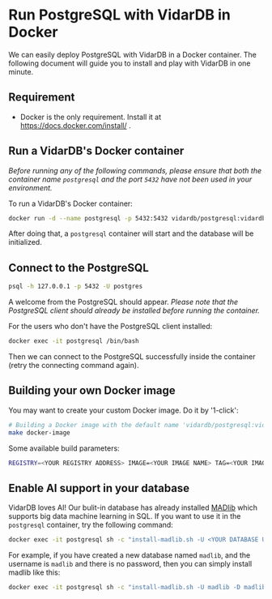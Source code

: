 # Run PostgreSQL with VidarDB in Docker

We can easily deploy PostgreSQL with VidarDB in a Docker container. The following document will guide you to install and play with VidarDB in one minute.

## Requirement

- Docker is the only requirement. Install it at https://docs.docker.com/install/ .

## Run a VidarDB's Docker container

*Before running any of the following commands, please ensure that both the container name `postgresql` and the port `5432` have not been used in your environment.*

To run a VidarDB's Docker container:

```sh
docker run -d --name postgresql -p 5432:5432 vidardb/postgresql:vidardb-latest
```

After doing that, a `postgresql` container will start and the database will be initialized.

## Connect to the PostgreSQL

```sh
psql -h 127.0.0.1 -p 5432 -U postgres
```

A welcome from the PostgreSQL should appear. *Please note that the PostgreSQL client should already be installed before running the container.*

For the users who don't have the PostgreSQL client installed:

```sh
docker exec -it postgresql /bin/bash
```

Then we can connect to the PostgreSQL successfully inside the container (retry the connecting command again).

## Building your own Docker image

You may want to create your custom Docker image. Do it by '1-click':

```sh
# Building a Docker image with the default name 'vidardb/postgresql:vidardb-latest'
make docker-image
```

Some available build parameters:

```sh
REGISTRY=<YOUR REGISTRY ADDRESS> IMAGE=<YOUR IMAGE NAME> TAG=<YOUR IMAGE TAG> make docker-image 
```

## Enable AI support in your database

VidarDB loves AI! Our bulit-in database has already installed [MADlib](https://madlib.apache.org/) which supports big data machine learning in SQL. If you want to use it in the `postgresql` container, try the following command:

```sh
docker exec -it postgresql sh -c "install-madlib.sh -U <YOUR DATABASE USERNAME> -P <YOUR DATABASE PASSWORD> -D <YOUR DATABASE NAME>"
```

For example, if you have created a new database named `madlib`, and the username is `madlib` and there is no password,
then you can simply install madlib like this:

```sh
docker exec -it postgresql sh -c "install-madlib.sh -U madlib -D madlib"
```